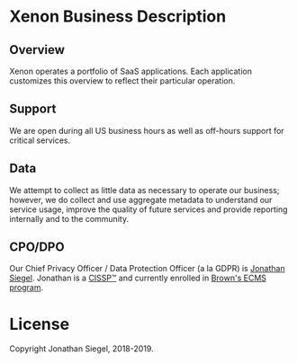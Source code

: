# Xenon Business Description

## Overview

Xenon operates a portfolio of SaaS applications. Each application customizes this overview to reflect their particular operation.

## Support

We are open during all US business hours as well as off-hours support for critical services.

## Data

We attempt to collect as little data as necessary to operate our business; however, we do collect and use aggregate metadata to understand our service usage, improve the quality of future services and provide reporting internally and to the community.

## CPO/DPO

Our Chief Privacy Officer / Data Protection Officer (a la GDPR) is [Jonathan Siegel](mailto:dpo@xenon.io). Jonathan is a [CISSP&trade;](https://webportal.isc2.org/custom/CertificationVerificationResults.aspx?FN=&LN=siegel&CN=645968) and currently enrolled in [Brown's ECMS program](https://professional.brown.edu/cybersecurity/).

# License

Copyright Jonathan Siegel, 2018-2019.
